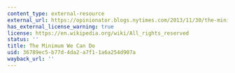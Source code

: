 ```yaml
---
content_type: external-resource
external_url: https://opinionator.blogs.nytimes.com/2013/11/30/the-minimum-we-can-do/
has_external_license_warning: true
license: https://en.wikipedia.org/wiki/All_rights_reserved
status: ''
title: The Minimum We Can Do
uid: 36789ec5-b77d-4da2-a7f1-1a6a254d907a
wayback_url: ''
---
```

